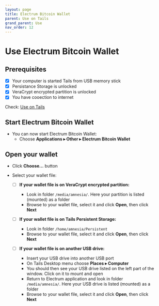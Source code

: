 ```yaml
---
layout: page
title: Electrum Bitcoin Wallet
parent: Use on Tails
grand_parent: Use
nav_order: 12
---
```


# Use Electrum Bitcoin Wallet

## Prerequisites 

- [x] Your computer is started Tails from USB memory stick
- [x] Persistance Storage is unlocked
- [x] VeraCrypt encrypted partition is unlocked
- [x] You have cooection to internet

Check: [Use on Tails](on_tails.html)  


## Start Electrum Bitcoin Wallet

* You can now start Electrum Bitcoin Wallet:
  * Choose **Applications ▸ Other ▸ Electrum Bitcoin Wallet**


## Open your wallet

* Click **Choose...** button

* Select your wallet file:

  - [ ] **If your wallet file is on VeraCrypt encrypted partition:**
    * Look in folder `/media/amnesia/`. Here your partition is listed (mounted) as a folder
    * Browse to your wallet file, select it and click **Open**, then click **Next**

  - [ ] **If your wallet file is on Tails Persistent Storage:**
    * Look in folder `/home/amnesia/Persistent`
    * Browse to your wallet file, select it and click **Open**, then click **Next**

  - [ ] **If your wallet file is on another USB drive:**
    * Insert your USB drive into another USB port
    * On Tails Desktop menu choose **Places ▸ Computer**
    * You should then see your USB drive listed on the left part of the window. Click on it to mount and open
    * Return to Electrum application and look in folder `/media/amnesia/`. Here your USB drive is listed (mounted) as a folder
    * Browse to your wallet file, select it and click **Open**, then click **Next**
  
